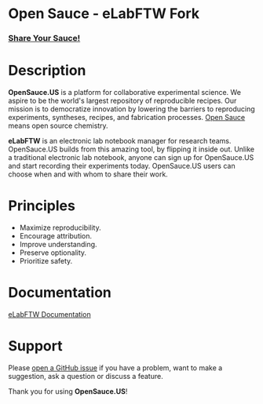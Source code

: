 # **Open Sauce - eLabFTW Fork**

### [Share Your Sauce!](https://opensauce.us)


# Description

**OpenSauce.US** is a platform for collaborative experimental science. We aspire to be the world's largest repository of reproducible recipes. Our mission is to democratize innovation by lowering the barriers to reproducing experiments, syntheses, recipes, and fabrication processes. [Open Sauce](https://github.com/rawray7/open-sauce-license) means open source chemistry.

**eLabFTW** is an electronic lab notebook manager for research teams. OpenSauce.US builds from this amazing tool, by flipping it inside out. Unlike a traditional electronic lab notebook, anyone can sign up for OpenSauce.US and start recording their experiments today. OpenSauce.US users can choose when and with whom to share their work.

# Principles

- Maximize reproducibility.
- Encourage attribution.
- Improve understanding.
- Preserve optionality.
- Prioritize safety.

# Documentation

[eLabFTW Documentation](https://elabftw.rtfd.org)

# Support

Please [open a GitHub issue](https://github.com/rawray7/opensauce_elabftw/issues/new) if you have a problem, want to make a suggestion, ask a question or discuss a feature.

Thank you for using **OpenSauce.US**!
